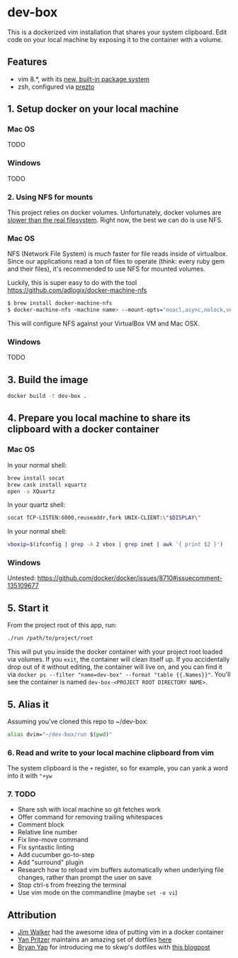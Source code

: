 # dev-box
This is a dockerized vim installation that shares your system clipboard. Edit code on your local machine by exposing it to the container with a volume.

## Features
* vim 8.*, with its [new, built-in package system](https://shapeshed.com/vim-packages/)
* zsh, configured via [prezto](http://wikimatze.de/better-zsh-with-prezto)

## 1. Setup docker on your local machine
### Mac OS
TODO

### Windows
TODO

### 2. Using NFS for mounts
This project relies on docker volumes. Unfortunately, docker volumes are [slower than the real filesystem](https://forums.docker.com/t/file-access-in-mounted-volumes-extremely-slow-cpu-bound/8076/12). Right now, the best we can do is use NFS.
### Mac OS

NFS (Network File System) is _much_ faster for file reads inside of virtualbox. Since our applications read a ton of files to operate (think: every ruby gem and their files), it's recommended to use NFS for mounted volumes.

Luckily, this is super easy to do with the tool https://github.com/adlogix/docker-machine-nfs

```sh
$ brew install docker-machine-nfs
$ docker-machine-nfs <machine name> --mount-opts="noacl,async,nolock,vers=3,udp,noatime,actimeo=1"
```

This will configure NFS against your VirtualBox VM and Mac OSX.

### Windows
TODO

## 3. Build the image
```bash
docker build -t dev-box .
```

## 4. Prepare you local machine to share its clipboard with a docker container
### Mac OS
In your normal shell:
```bash
brew install socat
brew cask install xquartz
open -a XQuartz
```
In your quartz shell:
```bash
socat TCP-LISTEN:6000,reuseaddr,fork UNIX-CLIENT:\"$DISPLAY\"
```
In your normal shell:
```bash
vboxip=$(ifconfig | grep -A 2 vbox | grep inet | awk '{ print $2 }')
```
### Windows
Untested: https://github.com/docker/docker/issues/8710#issuecomment-135109677

## 5. Start it
From the project root of this app, run:
```bash
./run /path/to/project/root
```
This will put you inside the docker container with your project root loaded via volumes. If you `exit`, the container will clean itself up. If you accidentally drop out of it without editing, the container will live on, and you can find it via `docker ps --filter "name=dev-box" --format "table {{.Names}}"`. You'll see the container is named `dev-box-<PROJECT ROOT DIRECTORY NAME>`.

## 5. Alias it
Assuming you've cloned this repo to ~/dev-box:
```bash
alias dvim="~/dev-box/run $(pwd)"
```

### 6. Read and write to your local machine clipboard from vim
The system clipboard is the `+` register, so for example, you can yank a word into it with `"+yw`

### 7. TODO
* Share ssh with local machine so git fetches work
* Offer command for removing trailing whitespaces
* Comment block
* Relative line number
* Fix line-move command
* Fix syntastic linting
* Add cucumber go-to-step
* Add "surround" plugin
* Research how to reload vim buffers automatically when underlying file changes, rather than prompt the user on save
* Stop ctrl-s from freezing the terminal
* Use vim mode on the commandline (maybe `set -o vi`)

## Attribution
* [Jim Walker](https://github.com/poopoothegorilla) had the awesome idea of putting vim in a docker container
* [Yan Pritzer](https://github.com/skwp) maintains an amazing set of dotfiles [here](https://github.com/skwp/dotfiles)
* [Bryan Yap](https://github.com/yggie) for introducing me to skwp's dotfiles with [this blogpost](https://www.agileventures.org/articles/setting-up-yadr-on-ubuntu)
